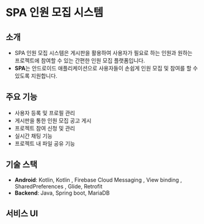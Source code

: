 # SPA 인원 모집 시스템

## 소개

- SPA 인원 모집 시스템은 게시판을 활용하여 사용자가 필요로 하는 인원과 원하는 프로젝트에 참여할 수 있는 간편한 인원 모집 플랫폼입니다. 
- **SPA**는 안드로이드 애플리케이션으로 사용자들이 손쉽게 인원 모집 및 참여를 할 수 있도록 지원합니다.

## 주요 기능
- 사용자 등록 및 프로필 관리
- 게시판을 통한 인원 모집 공고 게시
- 프로젝트 참여 신청 및 관리
- 실시간 채팅 기능
- 프로젝트 내 파일 공유 기능

## 기술 스택

- **Android**: Kotlin, Kotlin , Firebase Cloud Messaging , View binding , SharedPreferences , Glide, Retrofit
- **Backend**: Java, Spring boot, MariaDB

## 서비스 UI



